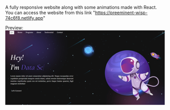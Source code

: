 A fully responsive website along with some animations made with React.
You can access the website from this link "https://preeminent-wisp-74c6f8.netlify.app"

Preview: 
![](preview.png)


